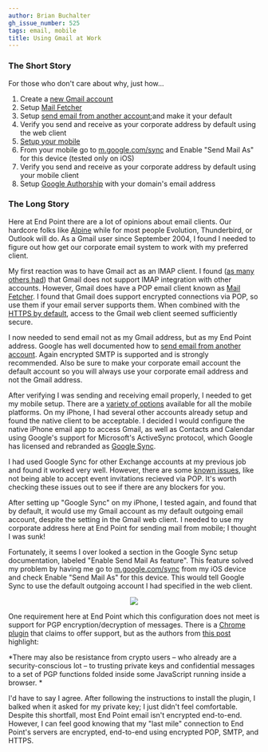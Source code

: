 ```yaml
---
author: Brian Buchalter
gh_issue_number: 525
tags: email, mobile
title: Using Gmail at Work
---
```


### The Short Story

For those who don't care about why, just how...

1. Create a [new Gmail account](https://accounts.google.com/NewAccount?service=mail&continue=http://mail.google.com/mail/e-11-63fb73ea731526b75ac5a66a770b0-ee45c8c140b7a1c66d569e7562acee65c08f1c21&type=2)
1. Setup [Mail Fetcher](http://support.google.com/mail/bin/answer.py?hl=en&answer=21289)
1. Setup [send email from another account](http://support.google.com/mail/bin/answer.py?hl=en&answer=22370);and make it your default
1. Verify you send and receive as your corporate address by default using the web client
1. [Setup your mobile](http://www.google.com/mobile/mail/)
1. From your mobile go to [m.google.com/sync](http://m.google.com/sync) and Enable "Send Mail As" for this device (tested only on iOS)
1. Verify you send and receive as your corporate address by default using your mobile client
1. Setup [Google Authorship](https://plus.google.com/authorship) with your domain's email address

### The Long Story

Here at End Point there are a lot of opinions about email clients. Our hardcore folks like [Alpine](http://en.wikipedia.org/wiki/Alpine_(email_client)) while for most people Evolution, Thunderbird, or Outlook will do. As a Gmail user since September 2004, I found I needed to figure out how get our corporate email system to work with my preferred client.

My first reaction was to have Gmail act as an IMAP client. I found ([as many others had](http://www.google.com/support/forum/p/gmail/thread?tid=4217e9e470a4aa5d&hl=en)) that Gmail does not support IMAP integration with other accounts. However, Gmail does have a POP email client known as [Mail Fetcher](http://support.google.com/mail/bin/answer.py?hl=en&answer=21289). I found that Gmail does support encrypted connections via POP, so use them if your email server supports them. When combined with the [HTTPS by default](http://gmailblog.blogspot.com/2010/01/default-https-access-for-gmail.html), access to the Gmail web client seemed sufficiently secure.

I now needed to send email not as my Gmail address, but as my End Point address. Google has well documented how to [send email from another account](http://support.google.com/mail/bin/answer.py?hl=en&answer=22370). Again encrypted SMTP is supported and is strongly recommended. Also be sure to make your corporate email account the default account so you will always use your corporate email address and not the Gmail address.

After verifying I was sending and receiving email properly, I needed to get my mobile setup. There are a [variety of options](http://www.google.com/mobile/mail/) available for all the mobile platforms. On my iPhone, I had several other accounts already setup and found the native client to be acceptable. I decided I would configure the native iPhone email app to access Gmail, as well as Contacts and Calendar using Google's support for Microsoft's ActiveSync protocol, which Google has licensed and rebranded as [Google Sync](http://support.google.com/mobile/bin/answer.py?hl=en&answer=138740).

I had used Google Sync for other Exchange accounts at my previous job and found it worked very well. However, there are some [known issues](http://support.google.com/mobile/bin/answer.py?hl=en&answer=139635), like not being able to accept event invitations recieved via POP. It's worth checking these issues out to see if there are any blockers for you.

After setting up "Google Sync" on my iPhone, I tested again, and found that by default, it would use my Gmail account as my default outgoing email account, despite the setting in the Gmail web client. I needed to use my corporate address here at End Point for sending mail from mobile; I thought I was sunk!

Fortunately, it seems I over looked a section in the Google Sync setup documentation, labeled "Enable Send Mail As feature". This feature solved my problem by having me go to [m.google.com/sync](http://m.google.com/sync) from my iOS device and check Enable "Send Mail As" for this device. This would tell Google Sync to use the default outgoing account I had specified in the web client.

<div class="separator" style="clear: both; text-align: center;"><a href="/blog/2011/12/15/using-gmail-at-work/image-0.png" imageanchor="1" style="margin-left: 1em; margin-right: 1em;"><img border="0" src="/blog/2011/12/15/using-gmail-at-work/image-0.png"/></a></div>

<div class="separator" style="clear: both; text-align: center;"></div>

One requirement here at End Point which this configuration does not meet is support for PGP encryption/decryption of messages. There is a [Chrome plugin](http://gpg4browsers.recurity.com/) that claims to offer support, but as the authors from [this post](http://www.theregister.co.uk/2011/11/23/browser_crypto_plugin_debuts/) highlight:

*There may also be resistance from crypto users – who already are a security-conscious lot – to trusting private keys and confidential messages to a set of PGP functions folded inside some JavaScript running inside a browser. *

I'd have to say I agree. After following the instructions to install the plugin, I balked when it asked for my private key; I just didn't feel comfortable. Despite this shortfall, most End Point email isn't encrypted end-to-end. However, I can feel good knowing that my "last mile" connection to End Point's servers are encrypted, end-to-end using encrypted POP, SMTP, and HTTPS.

